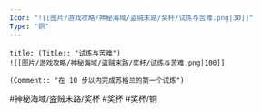 ```yaml
---
Icon: "![[图片/游戏攻略/神秘海域/盗贼末路/奖杯/试炼与苦难.png|30]]"
Type: "铜"
---
```

```ad-common-bronze-trophy
title: (Title:: "试炼与苦难")
![[图片/游戏攻略/神秘海域/盗贼末路/奖杯/试炼与苦难.png|100]]

(Comment:: "在 10 步以内完成苏格兰的第一个试炼")
```

#神秘海域/盗贼末路/奖杯 #奖杯 #奖杯/铜
